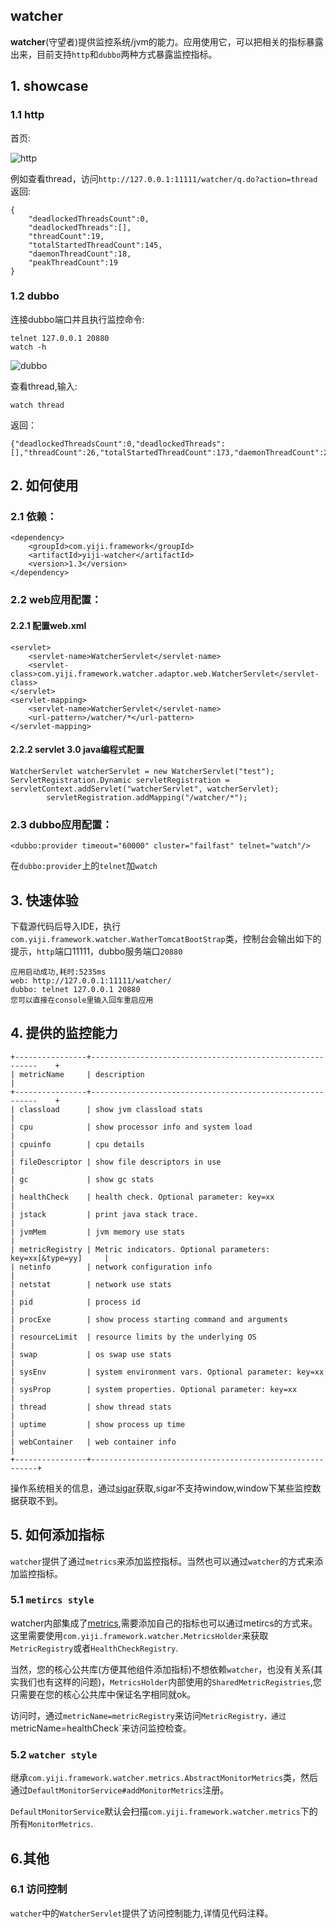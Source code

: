 ## watcher
**watcher**(守望者)提供监控系统/jvm的能力。应用使用它，可以把相关的指标暴露出来，目前支持`http`和`dubbo`两种方式暴露监控指标。

## 1. showcase

### 1.1 http
首页:

![http](res/http.png "http")

例如查看thread，访问`http://127.0.0.1:11111/watcher/q.do?action=thread`返回:

	{
		"deadlockedThreadsCount":0,
		"deadlockedThreads":[],
		"threadCount":19,
		"totalStartedThreadCount":145,
		"daemonThreadCount":18,
		"peakThreadCount":19
	}
### 1.2 dubbo

连接dubbo端口并且执行监控命令:

	telnet 127.0.0.1 20880
	watch -h

![dubbo](res/dubbo_index.png "dubbo")

查看thread,输入:

	watch thread

返回：

	{"deadlockedThreadsCount":0,"deadlockedThreads":[],"threadCount":26,"totalStartedThreadCount":173,"daemonThreadCount":25,"peakThreadCount":26}


## 2. 如何使用
	
### 2.1 依赖：
	
	<dependency>
 		<groupId>com.yiji.framework</groupId>
    	<artifactId>yiji-watcher</artifactId>
    	<version>1.3</version>
	</dependency>
	
### 2.2 web应用配置：

#### 2.2.1 配置web.xml
	 
	<servlet>
        <servlet-name>WatcherServlet</servlet-name>
        <servlet-class>com.yiji.framework.watcher.adaptor.web.WatcherServlet</servlet-class>
    </servlet>
    <servlet-mapping>
        <servlet-name>WatcherServlet</servlet-name>
        <url-pattern>/watcher/*</url-pattern>
    </servlet-mapping>

#### 2.2.2 servlet 3.0 java编程式配置

	WatcherServlet watcherServlet = new WatcherServlet("test");
	ServletRegistration.Dynamic servletRegistration = servletContext.addServlet("watcherServlet", watcherServlet);
			servletRegistration.addMapping("/watcher/*");
    
### 2.3 dubbo应用配置：
 
 	<dubbo:provider timeout="60000" cluster="failfast" telnet="watch"/>
	
在`dubbo:provider`上的`telnet`加`watch`

## 3. 快速体验

下载源代码后导入IDE，执行`com.yiji.framework.watcher.WatherTomcatBootStrap`类，控制台会输出如下的提示，`http`端口11111，dubbo服务端口`20880`

	应用启动成功,耗时:5235ms
	web: http://127.0.0.1:11111/watcher/
	dubbo: telnet 127.0.0.1 20880
	您可以直接在console里输入回车重启应用

## 4. 提供的监控能力

	+----------------+----------------------------------------------------------	+
	| metricName     | description                                              	|
	+----------------+----------------------------------------------------------	+
	| classload      | show jvm classload stats                                 	|
	| cpu            | show processor info and system load                      	|
	| cpuinfo        | cpu details                                              	|
	| fileDescriptor | show file descriptors in use                             	|
	| gc             | show gc stats                                            	|
	| healthCheck    | health check. Optional parameter: key=xx                 	|
	| jstack         | print java stack trace.                                  	|
	| jvmMem         | jvm memory use stats                                     	|
	| metricRegistry | Metric indicators. Optional parameters: key=xx[&type=yy] 	|
	| netinfo        | network configuration info                               	|
	| netstat        | network use stats                                        	|
	| pid            | process id                                               	|
	| procExe        | show process starting command and arguments              	|
	| resourceLimit  | resource limits by the underlying OS                     	|
	| swap           | os swap use stats                                        	|
	| sysEnv         | system environment vars. Optional parameter: key=xx      	|
	| sysProp        | system properties. Optional parameter: key=xx            	|
	| thread         | show thread stats                                        	|
	| uptime         | show process up time                                     	|
	| webContainer   | web container info                                       	|
	+----------------+----------------------------------------------------------+
	
操作系统相关的信息，通过[sigar](https://github.com/hyperic/sigar)获取,sigar不支持window,window下某些监控数据获取不到。

## 5. 如何添加指标

`watcher`提供了通过`metrics`来添加监控指标。当然也可以通过`watcher`的方式来添加监控指标。

### 5.1 `metircs style`
watcher内部集成了[metrics](https://github.com/dropwizard/metrics),需要添加自己的指标也可以通过metircs的方式来。这里需要使用`com.yiji.framework.watcher.MetricsHolder`来获取`MetricRegistry`或者`HealthCheckRegistry`.

当然，您的核心公共库(方便其他组件添加指标)不想依赖`watcher`，也没有关系(其实我们也有这样的问题)，`MetricsHolder`内部使用的`SharedMetricRegistries`,您只需要在您的核心公共库中保证名字相同就ok。

访问时，通过`metricName=metricRegistry`来访问`MetricRegistry，通过`metricName=healthCheck`来访问监控检查。

### 5.2 `watcher style`

继承`com.yiji.framework.watcher.metrics.AbstractMonitorMetrics`类，然后通过`DefaultMonitorService#addMonitorMetrics`注册。

`DefaultMonitorService`默认会扫描`com.yiji.framework.watcher.metrics`下的所有`MonitorMetrics`.


## 6.其他

### 6.1 访问控制

`watcher`中的`WatcherServlet`提供了访问控制能力,详情见代码注释。